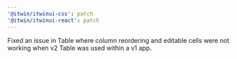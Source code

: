 ```yaml
---
'@itwin/itwinui-css': patch
'@itwin/itwinui-react': patch
---
```


Fixed an issue in Table where column reordering and editable cells were not working when v2 Table was used within a v1 app.
